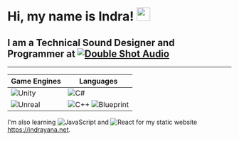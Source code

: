 # Hi, my name is **Indra**! <img src="https://raw.githubusercontent.com/MartinHeinz/MartinHeinz/master/wave.gif" width="30px">

## I am a **Technical Sound Designer** and **Programmer** at [![Double Shot Audio](https://img.shields.io/badge/Double%20Shot-Audio-orange)](https://doubleshot-audio.com)

* * *

| Game Engines | Languages |
| ------------ | --------- |
| ![Unity](https://img.shields.io/badge/-Unity-brightgreen) | ![C#](https://img.shields.io/badge/C%23-brightgreen)|
|![Unreal](https://img.shields.io/badge/-Unreal-brightgreen) | ![C++](https://img.shields.io/badge/-C%2B%2B-brightgreen) ![Blueprint](https://img.shields.io/badge/-Blueprint-blue)|

I'm also learning ![JavaScript](https://img.shields.io/badge/-JavaScript-brightgreen) and ![React](https://img.shields.io/badge/-React-brightgreen) for my static website https://indrayana.net.
